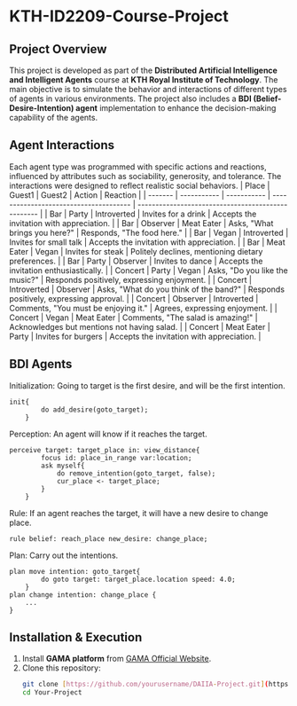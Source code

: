 # KTH-ID2209-Course-Project

## **Project Overview**  
This project is developed as part of the **Distributed Artificial Intelligence and Intelligent Agents** course at **KTH Royal Institute of Technology**. The main objective is to simulate the behavior and interactions of different types of agents in various environments. The project also includes a **BDI (Belief-Desire-Intention) agent** implementation to enhance the decision-making capability of the agents.

## **Agent Interactions**  
Each agent type was programmed with specific actions and reactions, influenced by attributes such as sociability, generosity, and tolerance. The interactions were designed to reflect realistic social behaviors. 
| Place   | Guest1      | Guest2      | Action                                 | Reaction                                           |
| ------- | ----------- | ----------- | -------------------------------------- | -------------------------------------------------- |
| Bar     | Party       | Introverted | Invites for a drink                    | Accepts the invitation with appreciation.          |
| Bar     | Observer    | Meat Eater  | Asks, "What brings you here?"          | Responds, "The food here."                         |
| Bar     | Vegan       | Introverted | Invites for small talk                 | Accepts the invitation with appreciation.          |
| Bar     | Meat Eater  | Vegan       | Invites for steak                      | Politely declines, mentioning dietary preferences. |
| Bar     | Party       | Observer    | Invites to dance                       | Accepts the invitation enthusiastically.           |
| Concert | Party       | Vegan       | Asks, "Do you like the music?"         | Responds positively, expressing enjoyment.         |
| Concert | Introverted | Observer    | Asks, "What do you think of the band?" | Responds positively, expressing approval.          |
| Concert | Observer    | Introverted | Comments, "You must be enjoying it."   | Agrees, expressing enjoyment.                      |
| Concert | Vegan       | Meat Eater  | Comments, "The salad is amazing!"      | Acknowledges but mentions not having salad.        |
| Concert | Meat Eater  | Party       | Invites for burgers                    | Accepts the invitation with appreciation.          |

## **BDI Agents**  
Initialization: Going to target is the first desire, and will be the first intention.

```gaml
init{
		do add_desire(goto_target);
	}
```

Perception: An agent will know if it reaches the target.

```
perceive target: target_place in: view_distance{
		focus id: place_in_range var:location;
		ask myself{
			do remove_intention(goto_target, false);
			cur_place <- target_place;
		}
	}
```

Rule: If an agent reaches the target, it will have a new desire to change place.

```
rule belief: reach_place new_desire: change_place;
```

Plan: Carry out the intentions.

```
plan move intention: goto_target{
		do goto target: target_place.location speed: 4.0;
	}
plan change intention: change_place {
	...
}
```

##### 
## **Installation & Execution**  
1. Install **GAMA platform** from [GAMA Official Website](https://gama-platform.org/).  
2. Clone this repository:  
   ```sh
   git clone [https://github.com/yourusername/DAIIA-Project.git](https://github.com/Hitoku08/KTH-ID2209-Course-Project.git)
   cd Your-Project
